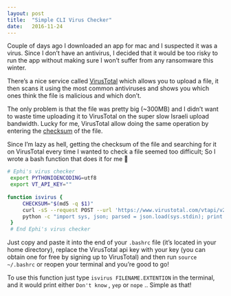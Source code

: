 ```yaml
---
layout: post
title:  "Simple CLI Virus Checker"
date:   2016-11-24
---
```


Couple of days ago I downloaded an app for mac and I suspected it was a virus. Since I don’t have an antivirus, I decided that it would be too risky to run the app without making sure I won’t suffer from any ransomware this winter.

There’s a nice service called  [VirusTotal](https://www.virustotal.com/) which allows you to upload a file, it then scans it using the most common antiviruses and shows you which ones think the file is malicious and which don’t.

The only problem is that the file was pretty big (~300MB) and I didn’t want to waste time uploading it to VirusTotal on the super slow Israeli upload bandwidth. Lucky for me, VirusTotal allow doing the same operation by entering the  [checksum](https://en.wikipedia.org/wiki/Checksum) of the file.

Since I’m lazy as hell, getting the checksum of the file and searching for it on VirusTotal every time I wanted to check a file seemed too difficult; So I wrote a bash function that does it for me 🙂

```bash
# Ephi's virus checker
 export PYTHONIOENCODING=utf8
 export VT_API_KEY=""
 
function isvirus {
     CHECKSUM="$(md5 -q $1)"
     curl -sS --request POST --url 'https://www.virustotal.com/vtapi/v2/file/report' -d   apikey=${VT_API_KEY} -d "resource=${CHECKSUM}" | \
     python -c "import sys, json; parsed = json.load(sys.stdin); print 'Don\\'t know..' if 'positives' not in parsed else 'nope..' if parsed['positives'] == 0 else 'yep..'"
 }
 # End Ephi's virus checker
```

Just copy and paste it into the end of your  `.bashrc` file (it’s located in your home directory), replace the VirusTotal api key with your key (you can obtain one for free by signing up to VirusTotal) and then run  `source ~/.bashrc` or reopen your terminal and you’re good to go!

To use this function just type  `isvirus FILENAME.EXTENTION` in the terminal, and it would print either  `Don't know` ,  `yep` or `nope` .. Simple as that!